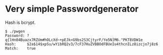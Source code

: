 # Very simple Passwordgenerator 

Hash is bcrypt.

```
$ ./pwgen 
Password: ?q{lHn04Buazx7RZUm#hOLcXd~+pEJk<G9bs2S3CjtyrF/Yo5N]M6."PKT8VDW1e
Hash:     $2a$14$xpSu/wYibRQ2v3/7cF37HuZVBBOdFBUeIu4thcnILz8izcjo7j8z6
Match:    true
```
